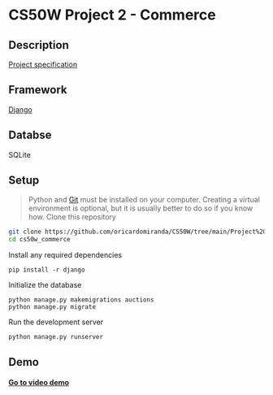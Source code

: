 # CS50W Project 2 - Commerce


## Description
[Project specification](https://cs50.harvard.edu/web/2020/projects/2/commerce/#specification)

## Framework
[Django](https://www.djangoproject.com)

## Databse
SQLite

## Setup
> Python and [Git](https://git-scm.com) must be installed on your computer.
> Creating a virtual environment is optional, but it is usually better to do so if you know how.
Clone this repository
```bash
git clone https://github.com/oricardomiranda/CS50W/tree/main/Project%202/commerce
cd cs50w_commerce
```
Install any required dependencies
```
pip install -r django
```
Initialize the database
```
python manage.py makemigrations auctions
python manage.py migrate
```
Run the development server
```
python manage.py runserver
```

## Demo
#### [Go to video demo](https://www.youtube.com/watch?v=GP3Dy6GtRXU)


